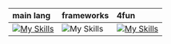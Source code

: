 | main lang | frameworks | 4fun |
| :- | :- | :- |
| [![My Skills](https://skills.thijs.gg/icons?i=c,php,py)](https://skillicons.dev) | ![My Skills](https://skills.thijs.gg/icons?i=net) | [![My Skills](https://skillicons.dev/icons?i=figma&theme=dark)](https://skillicons.dev)